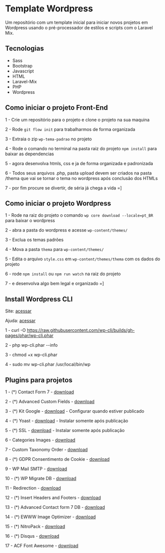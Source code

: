 # Template Wordpress

Um repositório com um template inicial para iniciar novos projetos em Wordpress usando o pré-processador de estilos e scripts com o Laravel Mix.

## Tecnologias
- Sass
- Bootstrap
- Javascript
- HTML
- Laravel-Mix
- PHP
- Wordpress

## Como iniciar o projeto Front-End

1 - Crie um repositório para o projeto e clone o projeto na sua maquina

2 - Rode `git flow init` para trabalharmos de forma organizada

3 - Extraia o zip `wp-tema-padrao` no projeto

4 - Rode o comando no terminal na pasta raiz do projeto `npm install` para baixar as dependencias

5 - agora desenvolva htmls, css e ja de forma organizada e padronizada

6 - Todos seus arquivos .php, pasta upload devem ser criados na pasta /thema que vai se tornar o tema no wordpress após conclusão dos HTMLs

7 - por fim procure se divertir, de séria já chega a vida =]


## Como iniciar o projeto Wordpress

1 - Rode na raiz do projeto o comando `wp core download --locale=pt_BR` para baixar o wordpress

2 - abra a pasta do wordpress e acesse `wp-content/themes/`

3 - Exclua os temas padrões 

4 - Mova a pasta `thema` para `wp-content/themes/` 

5 - Edita o arquivo `style.css` em `wp-content/themes/thema` com os dados do projeto

6 - rode `npm install` ou `npm run watch` na raiz do projeto

7 - e desenvolva algo bem legal e organizado =]

## Install Wordpress CLI

Site: [acessar](https://wp-cli.org/#installing)

Ajuda: [acessar](https://www.hastedesign.com.br/wordpress/como-instalar-o-wordpress-em-portugues-com-o-wp-cli/)

1 - curl -O https://raw.githubusercontent.com/wp-cli/builds/gh-pages/phar/wp-cli.phar

2 - php wp-cli.phar --info

3 - chmod +x wp-cli.phar

4 - sudo mv wp-cli.phar /usr/local/bin/wp

## Plugins para projetos

1 - (*) Contact Form 7 - [download](https://br.wordpress.org/plugins/contact-form-7/)

2 - (*) Advanced Custom Fields - [download](https://github.com/wp-premium/advanced-custom-fields-pro)

3 - (*) Kit Google - [download](https://br.wordpress.org/plugins/google-site-kit/) - Configurar quando estiver publicado

4 - (*) Yoast - [download](https://br.wordpress.org/plugins/wordpress-seo/) - Instalar somente após publicação

5 - (*) SSL - [download](https://br.wordpress.org/plugins/really-simple-ssl/) - Instalar somente após publicação

6 - Categories Images - [download](https://br.wordpress.org/plugins/categories-images/)

7 - Custom Taxonomy Order - [download](https://br.wordpress.org/plugins/custom-taxonomy-order-ne/)

8 - (*) GDPR Consentimento de Cookie - [download](https://wordpress.org/plugins/cookie-law-info/)

9 - WP Mail SMTP - [download](https://br.wordpress.org/plugins/wp-mail-smtp/)

10 - (*) WP Migrate DB - [download](https://br.wordpress.org/plugins/wp-migrate-db/)

11 - Redirection - [download](https://br.wordpress.org/plugins/redirection/)

12 - (*) Insert Headers and Footers - [download](https://br.wordpress.org/plugins/insert-headers-and-footers/)

13 - (*) Advanced Contact form 7 DB - [download](https://br.wordpress.org/plugins/advanced-cf7-db/)

14 - (*) EWWW Image Optimizer - [download](https://wordpress.org/plugins/ewww-image-optimizer/)

15 - (*) NitroPack - [download](https://wordpress.org/plugins/nitropack/)

16 - (*) Disqus - [download](https://br.wordpress.org/plugins/disqus-comment-system/)

17 - ACF Font Awesome - [download](https://br.wordpress.org/plugins/advanced-custom-fields-font-awesome/)

